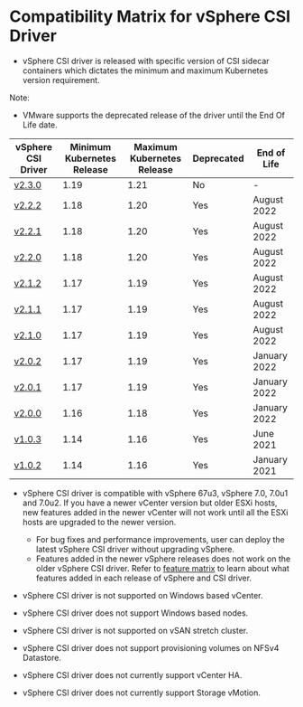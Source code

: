 # Compatibility Matrix for vSphere CSI Driver

- vSphere CSI driver is released with specific version of CSI sidecar containers which dictates the minimum and maximum Kubernetes version requirement.

Note:

- VMware supports the deprecated release of the driver until the End Of Life date.

| vSphere CSI Driver | Minimum Kubernetes Release | Maximum Kubernetes Release            | Deprecated | End of Life  |
|--------------------|----------------------------|---------------------------------------| -----------|--------------|
| [v2.3.0](./releases/v2.3.0.md)             | 1.19                    | 1.21       | No         | -            |
| [v2.2.2](./releases/v2.2.2.md)             | 1.18                    | 1.20       | Yes        | August 2022  |
| [v2.2.1](./releases/v2.2.1.md)             | 1.18                    | 1.20       | Yes        | August 2022  |
| [v2.2.0](./releases/v2.2.0.md)             | 1.18                    | 1.20       | Yes        | August 2022  |
| [v2.1.2](./releases/v2.1.2.md)             | 1.17                    | 1.19       | Yes        | August 2022  |
| [v2.1.1](./releases/v2.1.1.md)             | 1.17                    | 1.19       | Yes        | August 2022  |
| [v2.1.0](./releases/v2.1.0.md)             | 1.17                    | 1.19       | Yes        | August 2022  |
| [v2.0.2](./releases/v2.0.2.md)             | 1.17                    | 1.19       | Yes        | January 2022 |
| [v2.0.1](./releases/v2.0.1.md)             | 1.17                    | 1.19       | Yes        | January 2022 |
| [v2.0.0](./releases/v2.0.0.md)             | 1.16                    | 1.18       | Yes        | January 2022 |
| [v1.0.3](./releases/v1.0.3.md)             | 1.14                    | 1.16       | Yes        | June 2021    |
| [v1.0.2](./releases/v1.0.2.md)             | 1.14                    | 1.16       | Yes        | January 2021 |

- vSphere CSI driver is compatible with vSphere 67u3, vSphere 7.0, 7.0u1 and 7.0u2. If you have a newer vCenter version but older ESXi hosts, new features added in the newer vCenter will not work until all the ESXi hosts are upgraded to the newer version.
  - For bug fixes and performance improvements, user can deploy the latest vSphere CSI driver without upgrading vSphere.
  - Features added in the newer vSphere releases does not work on the older vSphere CSI driver. Refer to [feature matrix](supported_features_matrix.md) to learn about what features added in each release of vSphere and CSI driver.

- vSphere CSI driver is not supported on Windows based vCenter.
- vSphere CSI driver does not support Windows based nodes.
- vSphere CSI driver is not supported on vSAN stretch cluster.
- vSphere CSI driver does not support provisioning volumes on NFSv4 Datastore.
- vSphere CSI driver does not currently support vCenter HA.
- vSphere CSI driver does not currently support Storage vMotion.
